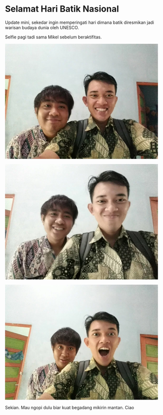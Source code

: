 # Selamat Hari Batik Nasional

Update mini, sekedar ingin memperingati hari dimana batik diresmikan jadi warisan budaya dunia oleh UNESCO.

Selfie pagi tadi sama Mikel sebelum beraktifitas.

![Selfie Hari Batik Nasional](/assets/post-img/hari-batik-nasional-2-10-2015-3.webp)

![Selfie Hari Batik Nasional](/assets/post-img/hari-batik-nasional-2-10-2015-2.webp)

![Selfie Hari Batik Nasional](/assets/post-img/hari-batik-nasional-2-10-2015-1.webp)

Sekian. Mau ngopi dulu biar kuat begadang mikirin mantan. Ciao
